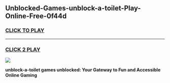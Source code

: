 
## Unblocked-Games-unblock-a-toilet-Play-Online-Free-0f44d
<h3>
<a href="https://premium76.site?title=unblock-a-toilet&ref=26A">CLICK TO PLAY</a></h3>
<hr>

<h3>
<a href="https://premium76.site?title=unblock-a-toilet&ref=26A">CLICK 2 PLAY</a>
  
</h3>

<a href="https://premium76.site?title=unblock-a-toilet&ref=26A"><img src="https://clearcache.store/games.png"></a>


**unblock-a-toilet games unblocked: Your Gateway to Fun and Accessible Online Gaming**
